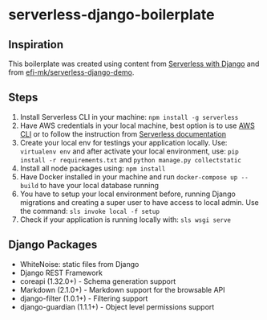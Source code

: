 # serverless-django-boilerplate

## Inspiration

This boilerplate was created using content from [Serverless with Django](https://medium.com/@matias.forbord/starting-serverless-with-django-1b3dda1fb6a) and from [efi-mk/serverless-django-demo](https://github.com/efi-mk/serverless-django-demo).

## Steps

1. Install Serverless CLI in your machine: `npm install -g serverless`
2. Have AWS credentials in your local machine, best option is to use [AWS CLI](https://aws.amazon.com/pt/cli/) or to follow the instruction from [Serverless documentation](https://serverless.com/framework/docs/providers/aws/guide/credentials/)
3. Create your local env for testings your application locally. Use: `virtualenv env` and after activate your local environment, use: `pip install -r requirements.txt` and `python manage.py collectstatic`
4. Install all node packages using: `npm install`
5. Have Docker installed in your machine and run `docker-compose up --build` to have your local database running
6. You have to setup your local environment before, running Django migrations and creating a super user to have access to local admin. Use the command: `sls invoke local -f setup`
7. Check if your application is running locally with: `sls wsgi serve`

## Django Packages

- WhiteNoise: static files from Django
- Django REST Framework
- coreapi (1.32.0+) - Schema generation support
- Markdown (2.1.0+) - Markdown support for the browsable API
- django-filter (1.0.1+) - Filtering support
- django-guardian (1.1.1+) - Object level permissions support

